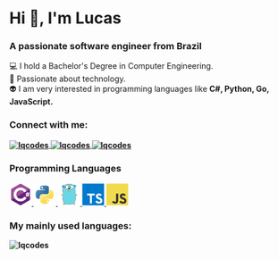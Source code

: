 <h1 align="left">Hi 👋, I'm Lucas</h1>

<h3 align="left">A passionate software engineer from Brazil</h3>


<p align="left">
  💻 I hold a Bachelor's Degree in Computer Engineering.<br/>
  🚀 Passionate about technology.<br/>
  👽 I am very interested in programming languages like <b>C#, Python, Go, JavaScript<b>.
</p>

<h3 align="left">Connect with me:</h3>
<p align="left">
    <a href="https://twitter.com/lqcodes" target="blank">
        <img align="center" src="https://raw.githubusercontent.com/rahuldkjain/github-profile-readme-generator/master/src/images/icons/Social/twitter.svg" alt="lqcodes" height="30" width="40" />
    </a>
    <a href="https://linkedin.com/in/lqcodes" target="blank">
        <img align="center" src="https://raw.githubusercontent.com/rahuldkjain/github-profile-readme-generator/master/src/images/icons/Social/linked-in-alt.svg" alt="lqcodes" height="30" width="40" />
    </a>
    <a href="https://instagram.com/lqcodes" target="blank">
        <img align="center" src="https://raw.githubusercontent.com/rahuldkjain/github-profile-readme-generator/master/src/images/icons/Social/instagram.svg" alt="lqcodes" height="30" width="40" />
    </a>
</p>

<h3 align="left">Programming Languages</h3>
<p align="left">
    <a href="https://www.w3schools.com/cs/" target="_blank" rel="noreferrer"> <img src="https://raw.githubusercontent.com/devicons/devicon/master/icons/csharp/csharp-original.svg" alt="csharp" width="40" height="40" /> </a>
    <a href="https://www.python.org" target="_blank" rel="noreferrer"> <img src="https://raw.githubusercontent.com/devicons/devicon/master/icons/python/python-original.svg" alt="python" width="40" height="40" /> </a>
    <a href="https://golang.org" target="_blank" rel="noreferrer"> <img src="https://raw.githubusercontent.com/devicons/devicon/master/icons/go/go-original.svg" alt="go" width="40" height="40" /> </a>
    <a href="https://www.typescriptlang.org/" target="_blank" rel="noreferrer"> <img src="https://raw.githubusercontent.com/devicons/devicon/master/icons/typescript/typescript-original.svg" alt="typescript" width="40" height="40" /> </a>
    <a href="https://developer.mozilla.org/en-US/docs/Web/JavaScript" target="_blank" rel="noreferrer">
        <img src="https://raw.githubusercontent.com/devicons/devicon/master/icons/javascript/javascript-original.svg" alt="javascript" width="40" height="40" />
    </a>
    
</p>

<h3 align="left">My mainly used languages:</h3>
<p><img align="left" src="https://github-readme-stats.vercel.app/api/top-langs?username=lqcodes&show_icons=true&locale=en&layout=compact" alt="lqcodes" /></p>
